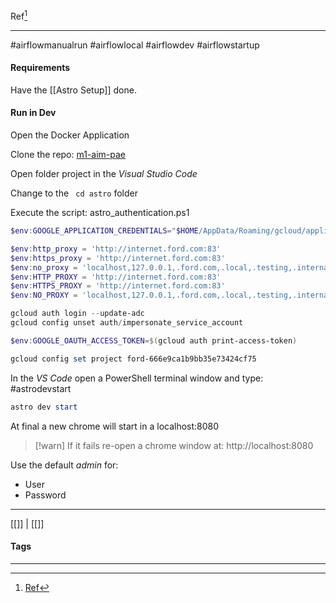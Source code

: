 Ref[^1]
***
#airflowmanualrun #airflowlocal #airflowdev #airflowstartup

#### Requirements
Have the [[Astro Setup]] done.


#### Run in Dev

Open the Docker Application

Clone the repo: [m1-aim-pae](https://github.ford.com/gdia-prognostics/m1-aim-pae)

Open folder project in the _Visual Studio Code_

Change to the ` cd astro` folder

Execute the script: astro_authentication.ps1

```Powershell
$env:GOOGLE_APPLICATION_CREDENTIALS="$HOME/AppData/Roaming/gcloud/application_default_credentials.json"

$env:http_proxy = 'http://internet.ford.com:83'
$env:https_proxy = 'http://internet.ford.com:83'
$env:no_proxy = 'localhost,127.0.0.1,.ford.com,.local,.testing,.internal,192.168.0.0/16'
$env:HTTP_PROXY = 'http://internet.ford.com:83'
$env:HTTPS_PROXY = 'http://internet.ford.com:83'
$env:NO_PROXY = 'localhost,127.0.0.1,.ford.com,.local,.testing,.internal,192.168.0.0/16'

gcloud auth login --update-adc
gcloud config unset auth/impersonate_service_account

$env:GOOGLE_OAUTH_ACCESS_TOKEN=$(gcloud auth print-access-token)

gcloud config set project ford-666e9ca1b9bb35e73424cf75
```

In the _VS Code_ open a PowerShell terminal window and type:
#astrodevstart
```PowerShell
astro dev start
```

At final a new chrome will start in a localhost:8080 
>[!warn] If it fails re-open a chrome window at:
>http://localhost:8080 

Use the default  _admin_ for:
- User 
- Password








***
[[]] | [[]]
#### Tags
***
[^1]: [Ref](#)